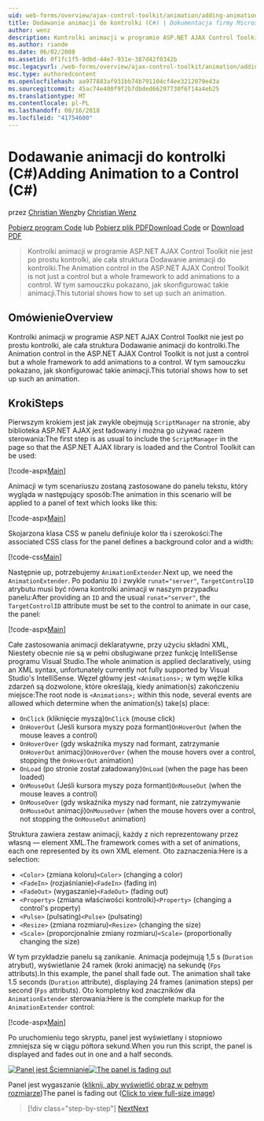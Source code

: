 ```yaml
---
uid: web-forms/overview/ajax-control-toolkit/animation/adding-animation-to-a-control-cs
title: Dodawanie animacji do kontrolki (C#) | Dokumentacja firmy Microsoft
author: wenz
description: Kontrolki animacji w programie ASP.NET AJAX Control Toolkit nie jest po prostu kontrolki, ale cała struktura Dodawanie animacji do kontrolki. Ten samouczek pokazuje, jak...
ms.author: riande
ms.date: 06/02/2008
ms.assetid: 0f1fc1f5-9dbd-44e7-931e-387d42f0342b
msc.legacyurl: /web-forms/overview/ajax-control-toolkit/animation/adding-animation-to-a-control-cs
msc.type: authoredcontent
ms.openlocfilehash: aa977883af931bb74b791104cf4ee3212079e43a
ms.sourcegitcommit: 45ac74e400f9f2b7dbded66297730f6f14a4eb25
ms.translationtype: MT
ms.contentlocale: pl-PL
ms.lasthandoff: 08/16/2018
ms.locfileid: "41754600"
---
```

<a name="adding-animation-to-a-control-c"></a><span data-ttu-id="4cfdc-104">Dodawanie animacji do kontrolki (C#)</span><span class="sxs-lookup"><span data-stu-id="4cfdc-104">Adding Animation to a Control (C#)</span></span>
====================
<span data-ttu-id="4cfdc-105">przez [Christian Wenz](https://github.com/wenz)</span><span class="sxs-lookup"><span data-stu-id="4cfdc-105">by [Christian Wenz](https://github.com/wenz)</span></span>

<span data-ttu-id="4cfdc-106">[Pobierz program Code](http://download.microsoft.com/download/f/9/a/f9a26acd-8df4-4484-8a18-199e4598f411/Animation1.cs.zip) lub [Pobierz plik PDF](http://download.microsoft.com/download/6/7/1/6718d452-ff89-4d3f-a90e-c74ec2d636a3/animation1CS.pdf)</span><span class="sxs-lookup"><span data-stu-id="4cfdc-106">[Download Code](http://download.microsoft.com/download/f/9/a/f9a26acd-8df4-4484-8a18-199e4598f411/Animation1.cs.zip) or [Download PDF](http://download.microsoft.com/download/6/7/1/6718d452-ff89-4d3f-a90e-c74ec2d636a3/animation1CS.pdf)</span></span>

> <span data-ttu-id="4cfdc-107">Kontrolki animacji w programie ASP.NET AJAX Control Toolkit nie jest po prostu kontrolki, ale cała struktura Dodawanie animacji do kontrolki.</span><span class="sxs-lookup"><span data-stu-id="4cfdc-107">The Animation control in the ASP.NET AJAX Control Toolkit is not just a control but a whole framework to add animations to a control.</span></span> <span data-ttu-id="4cfdc-108">W tym samouczku pokazano, jak skonfigurować takie animacji.</span><span class="sxs-lookup"><span data-stu-id="4cfdc-108">This tutorial shows how to set up such an animation.</span></span>


## <a name="overview"></a><span data-ttu-id="4cfdc-109">Omówienie</span><span class="sxs-lookup"><span data-stu-id="4cfdc-109">Overview</span></span>

<span data-ttu-id="4cfdc-110">Kontrolki animacji w programie ASP.NET AJAX Control Toolkit nie jest po prostu kontrolki, ale cała struktura Dodawanie animacji do kontrolki.</span><span class="sxs-lookup"><span data-stu-id="4cfdc-110">The Animation control in the ASP.NET AJAX Control Toolkit is not just a control but a whole framework to add animations to a control.</span></span> <span data-ttu-id="4cfdc-111">W tym samouczku pokazano, jak skonfigurować takie animacji.</span><span class="sxs-lookup"><span data-stu-id="4cfdc-111">This tutorial shows how to set up such an animation.</span></span>

## <a name="steps"></a><span data-ttu-id="4cfdc-112">Kroki</span><span class="sxs-lookup"><span data-stu-id="4cfdc-112">Steps</span></span>

<span data-ttu-id="4cfdc-113">Pierwszym krokiem jest jak zwykle obejmują `ScriptManager` na stronie, aby biblioteka ASP.NET AJAX jest ładowany i można go używać razem sterowania:</span><span class="sxs-lookup"><span data-stu-id="4cfdc-113">The first step is as usual to include the `ScriptManager` in the page so that the ASP.NET AJAX library is loaded and the Control Toolkit can be used:</span></span>

[!code-aspx[Main](adding-animation-to-a-control-cs/samples/sample1.aspx)]

<span data-ttu-id="4cfdc-114">Animacji w tym scenariuszu zostaną zastosowane do panelu tekstu, który wygląda w następujący sposób:</span><span class="sxs-lookup"><span data-stu-id="4cfdc-114">The animation in this scenario will be applied to a panel of text which looks like this:</span></span>

[!code-aspx[Main](adding-animation-to-a-control-cs/samples/sample2.aspx)]

<span data-ttu-id="4cfdc-115">Skojarzona klasa CSS w panelu definiuje kolor tła i szerokości:</span><span class="sxs-lookup"><span data-stu-id="4cfdc-115">The associated CSS class for the panel defines a background color and a width:</span></span>

[!code-css[Main](adding-animation-to-a-control-cs/samples/sample3.css)]

<span data-ttu-id="4cfdc-116">Następnie up, potrzebujemy `AnimationExtender`.</span><span class="sxs-lookup"><span data-stu-id="4cfdc-116">Next up, we need the `AnimationExtender`.</span></span> <span data-ttu-id="4cfdc-117">Po podaniu `ID` i zwykle `runat="server"`, `TargetControlID` atrybutu musi być równa kontrolki animacji w naszym przypadku panelu:</span><span class="sxs-lookup"><span data-stu-id="4cfdc-117">After providing an `ID` and the usual `runat="server"`, the `TargetControlID` attribute must be set to the control to animate in our case, the panel:</span></span>

[!code-aspx[Main](adding-animation-to-a-control-cs/samples/sample4.aspx)]

<span data-ttu-id="4cfdc-118">Całe zastosowania animacji deklaratywne, przy użyciu składni XML, Niestety obecnie nie są w pełni obsługiwane przez funkcję IntelliSense programu Visual Studio.</span><span class="sxs-lookup"><span data-stu-id="4cfdc-118">The whole animation is applied declaratively, using an XML syntax, unfortunately currently not fully supported by Visual Studio's IntelliSense.</span></span> <span data-ttu-id="4cfdc-119">Węzeł główny jest `<Animations>;` w tym węźle kilka zdarzeń są dozwolone, które określają, kiedy animation(s) zakończeniu miejsce:</span><span class="sxs-lookup"><span data-stu-id="4cfdc-119">The root node is `<Animations>;` within this node, several events are allowed which determine when the animation(s) take(s) place:</span></span>

- <span data-ttu-id="4cfdc-120">`OnClick` (kliknięcie myszą)</span><span class="sxs-lookup"><span data-stu-id="4cfdc-120">`OnClick` (mouse click)</span></span>
- <span data-ttu-id="4cfdc-121">`OnHoverOut` (Jeśli kursora myszy poza formant)</span><span class="sxs-lookup"><span data-stu-id="4cfdc-121">`OnHoverOut` (when the mouse leaves a control)</span></span>
- <span data-ttu-id="4cfdc-122">`OnHoverOver` (gdy wskaźnika myszy nad formant, zatrzymanie `OnHoverOut` animacji)</span><span class="sxs-lookup"><span data-stu-id="4cfdc-122">`OnHoverOver` (when the mouse hovers over a control, stopping the `OnHoverOut` animation)</span></span>
- <span data-ttu-id="4cfdc-123">`OnLoad` (po stronie został załadowany)</span><span class="sxs-lookup"><span data-stu-id="4cfdc-123">`OnLoad` (when the page has been loaded)</span></span>
- <span data-ttu-id="4cfdc-124">`OnMouseOut` (Jeśli kursora myszy poza formant)</span><span class="sxs-lookup"><span data-stu-id="4cfdc-124">`OnMouseOut` (when the mouse leaves a control)</span></span>
- <span data-ttu-id="4cfdc-125">`OnMouseOver` (gdy wskaźnika myszy nad formant, nie zatrzymywanie `OnMouseOut` animacji)</span><span class="sxs-lookup"><span data-stu-id="4cfdc-125">`OnMouseOver` (when the mouse hovers over a control, not stopping the `OnMouseOut` animation)</span></span>

<span data-ttu-id="4cfdc-126">Struktura zawiera zestaw animacji, każdy z nich reprezentowany przez własną — element XML.</span><span class="sxs-lookup"><span data-stu-id="4cfdc-126">The framework comes with a set of animations, each one represented by its own XML element.</span></span> <span data-ttu-id="4cfdc-127">Oto zaznaczenia:</span><span class="sxs-lookup"><span data-stu-id="4cfdc-127">Here is a selection:</span></span>

- <span data-ttu-id="4cfdc-128">`<Color>` (zmiana koloru)</span><span class="sxs-lookup"><span data-stu-id="4cfdc-128">`<Color>` (changing a color)</span></span>
- <span data-ttu-id="4cfdc-129">`<FadeIn>` (rozjaśnianie)</span><span class="sxs-lookup"><span data-stu-id="4cfdc-129">`<FadeIn>` (fading in)</span></span>
- <span data-ttu-id="4cfdc-130">`<FadeOut>` (wygaszanie)</span><span class="sxs-lookup"><span data-stu-id="4cfdc-130">`<FadeOut>` (fading out)</span></span>
- <span data-ttu-id="4cfdc-131">`<Property>` (zmiana właściwości kontrolki)</span><span class="sxs-lookup"><span data-stu-id="4cfdc-131">`<Property>` (changing a control's property)</span></span>
- <span data-ttu-id="4cfdc-132">`<Pulse>` (pulsating)</span><span class="sxs-lookup"><span data-stu-id="4cfdc-132">`<Pulse>` (pulsating)</span></span>
- <span data-ttu-id="4cfdc-133">`<Resize>` (zmiana rozmiaru)</span><span class="sxs-lookup"><span data-stu-id="4cfdc-133">`<Resize>` (changing the size)</span></span>
- <span data-ttu-id="4cfdc-134">`<Scale>` (proporcjonalnie zmiany rozmiaru)</span><span class="sxs-lookup"><span data-stu-id="4cfdc-134">`<Scale>` (proportionally changing the size)</span></span>

<span data-ttu-id="4cfdc-135">W tym przykładzie panelu są zanikanie. Animacja podejmują 1,5 s (`Duration` atrybut), wyświetlanie 24 ramek (kroki animację) na sekundę (`Fps` attributs).</span><span class="sxs-lookup"><span data-stu-id="4cfdc-135">In this example, the panel shall fade out. The animation shall take 1.5 seconds (`Duration` attribute), displaying 24 frames (animation steps) per second (`Fps` attributs).</span></span> <span data-ttu-id="4cfdc-136">Oto kompletny kod znaczników dla `AnimationExtender` sterowania:</span><span class="sxs-lookup"><span data-stu-id="4cfdc-136">Here is the complete markup for the `AnimationExtender` control:</span></span>

[!code-aspx[Main](adding-animation-to-a-control-cs/samples/sample5.aspx)]

<span data-ttu-id="4cfdc-137">Po uruchomieniu tego skryptu, panel jest wyświetlany i stopniowo zmniejsza się w ciągu półtora sekund.</span><span class="sxs-lookup"><span data-stu-id="4cfdc-137">When you run this script, the panel is displayed and fades out in one and a half seconds.</span></span>


<span data-ttu-id="4cfdc-138">[![Panel jest Ściemnianie](adding-animation-to-a-control-cs/_static/image2.png)](adding-animation-to-a-control-cs/_static/image1.png)</span><span class="sxs-lookup"><span data-stu-id="4cfdc-138">[![The panel is fading out](adding-animation-to-a-control-cs/_static/image2.png)](adding-animation-to-a-control-cs/_static/image1.png)</span></span>

<span data-ttu-id="4cfdc-139">Panel jest wygaszanie ([kliknij, aby wyświetlić obraz w pełnym rozmiarze](adding-animation-to-a-control-cs/_static/image3.png))</span><span class="sxs-lookup"><span data-stu-id="4cfdc-139">The panel is fading out ([Click to view full-size image](adding-animation-to-a-control-cs/_static/image3.png))</span></span>

> [!div class="step-by-step"]
> [<span data-ttu-id="4cfdc-140">Next</span><span class="sxs-lookup"><span data-stu-id="4cfdc-140">Next</span></span>](executing-several-animations-at-the-same-time-cs.md)
